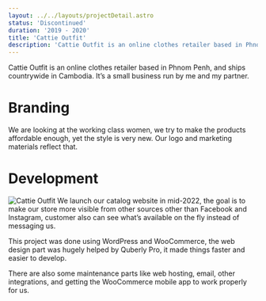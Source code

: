 ```yaml
---
layout: ../../layouts/projectDetail.astro
status: 'Discontinued'
duration: '2019 - 2020'
title: 'Cattie Outfit'
description: 'Cattie Outfit is an online clothes retailer based in Phnom Penh, and ships countrywide in Cambodia.'
---
```


Cattie Outfit is an online clothes retailer based in Phnom Penh, and ships countrywide in Cambodia. It’s a small business run by me and my partner.

# Branding

We are looking at the working class women, we try to make the products affordable enough, yet the style is very new. Our logo and marketing materials reflect that.

# Development

![Cattie Outfit](https://ik.imagekit.io/madsouris/vannrith/projects/cattie-web.png?tr=1200)
We launch our catalog website in mid-2022, the goal is to make our store more visible from other sources other than Facebook and Instagram, customer also can see what’s available on the fly instead of messaging us.

This project was done using WordPress and WooCommerce, the web design part was hugely helped by Quberly Pro, it made things faster and easier to develop.

There are also some maintenance parts like web hosting, email, other integrations, and getting the WooCommerce mobile app to work properly for us.
